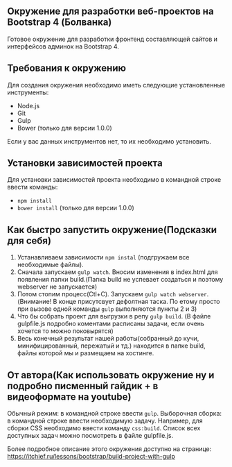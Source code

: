 ## Окружение для разработки веб-проектов на Bootstrap 4 (Болванка)
Готовое окружение для разработки фронтенд составляющей сайтов и интерфейсов админок на Bootstrap 4.

## Требования к окружению
Для создания окружения необходимо иметь следующие установленные инструменты:
-	Node.js
-	Git
-	Gulp
-	Bower (только для версии 1.0.0)

Если у вас данных инструментов нет, то их необходимо установить.

## Установки зависимостей проекта
Для установки зависимостей проекта необходимо в командной строке ввести команды:
-	`npm install`
-	`bower install` (только для версии 1.0.0)

## Как быстро запустить окружение(Подсказки для себя)
1. Устанавливаем зависимости `npm instal` (подгружаем все необходимые файлы). 
2. Сначала запускаем `gulp watch`. Вносим изменения в index.html для появления папки build.(Папка build не успевает создаться и поэтому webserver не запускается)
3. Потом стопим процесс(Ctl+C). Запускаем `gulp watch webserver`. 
(Внимание! В конце присутсвует дефолтная таска. По етому просто при вызове одной команды `gulp` выполняются пункты 2 и 3)
4. Что бы собрать проект для выгрузки в репу `gulp build`. (В файле gulpfile.js подробно коментами расписаны задачи, если очень хочется то можно поковырятся)
5. Весь конечный результат нашей работы(собранный до кучи, минифицированный, пережатый и тд.) находится в папке build, файлы которой мы и размещаем на хостинге.

## От автора(Как использовать окружение ну и подробно писменный гайдик + в видеоформате на youtube)
Обычный режим: в командной строке ввести `gulp`.
Выборочная сборка: в командной строке ввести необходимую задачу. Например, для сборки CSS необходимо ввести команду `css:build`. Список всех доступных задач можно посмотреть в файле gulpfile.js.

Более подробное описание этого окружения доступно на странице: https://itchief.ru/lessons/bootstrap/build-project-with-gulp
